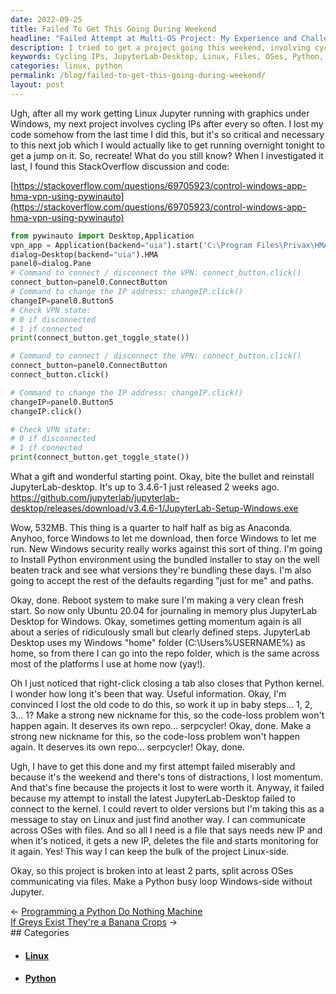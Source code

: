 ```yaml
---
date: 2022-09-25
title: Failed To Get This Going During Weekend
headline: "Failed Attempt at Multi-OS Project: My Experience and Challenges"
description: I tried to get a project going this weekend, involving cycling IPs and installing the latest JupyterLab-Desktop, but I failed. Instead, I decided to stay on Linux and communicate with files. This project is split across multiple OSes, with a Python busy loop Windows-side without Jupyter. Read my blog post to learn more about my experience and the challenges I faced!
keywords: Cycling IPs, JupyterLab-Desktop, Linux, Files, OSes, Python, Busy Loop, Windows-side, StackOverflow, Challenges, Experience
categories: linux, python
permalink: /blog/failed-to-get-this-going-during-weekend/
layout: post
---
```



Ugh, after all my work getting Linux Jupyter running with graphics under
Windows, my next project involves cycling IPs after every so often. I lost my
code somehow from the last time I did this, but it's so critical and necessary
to this next job which I would actually like to get running overnight tonight
to get a jump on it. So, recreate! What do you still know? When I investigated
it last, I found this StackOverflow discussion and code:

[https://stackoverflow.com/questions/69705923/control-windows-app-hma-vpn-using-pywinauto](https://stackoverflow.com/questions/69705923/control-windows-app-hma-vpn-using-pywinauto)

```python
from pywinauto import Desktop,Application
vpn_app = Application(backend="uia").start('C:\Program Files\Privax\HMA VPN\Vpn.exe')
dialog=Desktop(backend="uia").HMA
panel0=dialog.Pane
# Command to connect / disconnect the VPN: connect_button.click()
connect_button=panel0.ConnectButton
# Command to change the IP address: changeIP.click()
changeIP=panel0.Button5
# Check VPN state:
# 0 if disconnected
# 1 if connected
print(connect_button.get_toggle_state())

# Command to connect / disconnect the VPN: connect_button.click()
connect_button=panel0.ConnectButton
connect_button.click()

# Command to change the IP address: changeIP.click()
changeIP=panel0.Button5
changeIP.click()

# Check VPN state:
# 0 if disconnected
# 1 if connected
print(connect_button.get_toggle_state())
```

What a gift and wonderful starting point. Okay, bite the bullet and reinstall
JupyterLab-desktop. It's up to 3.4.6-1 just released 2 weeks ago.
https://github.com/jupyterlab/jupyterlab-desktop/releases/download/v3.4.6-1/JupyterLab-Setup-Windows.exe

Wow, 532MB. This thing is a quarter to half half as big as Anaconda. Anyhoo,
force Windows to let me download, then force Windows to let me run. New Windows
security really works against this sort of thing. I'm going to Install Python
environment using the bundled installer to stay on the well beaten track and
see what versions they're bundling these days. I'm also going to accept the
rest of the defaults regarding "just for me" and paths.

Okay, done. Reboot system to make sure I'm making a very clean fresh start. So
now only Ubuntu 20.04 for journaling in memory plus JupyterLab Desktop for
Windows. Okay, sometimes getting momentum again is all about a series of
ridiculously small but clearly defined steps. JupyterLab Desktop uses my
Windows "home" folder (C:\Users\%USERNAME%) as home, so from there I can go
into the repo folder, which is the same across most of the platforms I use at
home now (yay!).

Oh I just noticed that right-click closing a tab also closes that Python
kernel. I wonder how long it's been that way. Useful information. Okay, I'm
convinced I lost the old code to do this, so work it up in baby steps... 1, 2,
3... 1? Make a strong new nickname for this, so the code-loss problem won't
happen again. It deserves its own repo... serpcycler! Okay, done. Make a strong
new nickname for this, so the code-loss problem won't happen again. It deserves
its own repo... serpcycler! Okay, done.

Ugh, I have to get this done and my first attempt failed miserably and because
it's the weekend and there's tons of distractions, I lost momentum. And that's
fine because the projects it lost to were worth it. Anyway, it failed because
my attempt to install the latest JupyterLab-Desktop failed to connect to the
kernel. I could revert to older versions but I'm taking this as a message to
stay on Linux and just find another way. I can communicate across OSes with
files. And so all I need is a file that says needs new IP and when it's
noticed, it gets a new IP, deletes the file and starts monitoring for it again.
Yes! This way I can keep the bulk of the project Linux-side.

Okay, so this project is broken into at least 2 parts, split across OSes
communicating via files. Make a Python busy loop Windows-side without Jupyter.


<div class="post-nav"><div class="post-nav-prev"><span class="arrow">&larr;&nbsp;</span><a href="programming-a-python-do-nothing-machine">Programming a Python Do Nothing Machine</a></div><div class="post-nav-next"><a href="if-greys-exist-they-re-a-banana-crops">If Greys Exist They're a Banana Crops</a><span class="arrow">&nbsp;&rarr;</span></div></div>
## Categories

<ul>
<li><h4><a href='/linux/'>Linux</a></h4></li>
<li><h4><a href='/python/'>Python</a></h4></li></ul>